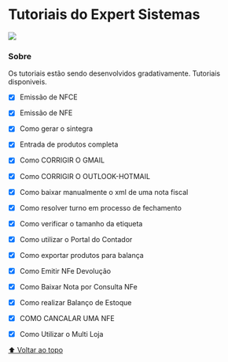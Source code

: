 
# Tutoriais do Expert Sistemas

<!---Esses são exemplos. Veja https://shields.io para outras pessoas ou para personalizar este conjunto de escudos. Você pode querer incluir dependências, status do projeto e informações de licença aqui--->

<img src="https://media-exp1.licdn.com/dms/image/C4E0BAQGmgcJLsaCILA/company-logo_200_200/0/1592426049355?e=1663200000&v=beta&t=KqX-zpCHWXf833vn5JduRBJGnI694MR8uvfuJ9Xqwe0">


### Sobre

Os tutoriais estão sendo desenvolvidos gradativamente.
Tutoriais disponiveis.

- [x] Emissão de NFCE
- [x] Emissão de NFE
- [x] Como gerar o sintegra
- [x] Entrada de produtos completa
- [x] Como CORRIGIR O GMAIL
- [x] Como CORRIGIR O OUTLOOK-HOTMAIL
- [x] Como baixar manualmente o xml de uma nota fiscal 
- [x] Como resolver turno em processo de fechamento
- [x] Como verificar o tamanho da etiqueta
- [x] Como utilizar o Portal do Contador
- [x] Como exportar produtos para balança
- [x] Como Emitir NFe Devolução 
- [x] Como Baixar Nota por Consulta NFe
- [x] Como realizar Balanço de Estoque
- [x] COMO CANCALAR UMA NFE
- [x] Como Utilizar o Multi Loja



[⬆ Voltar ao topo](#Tutoriais_Expert)<br>
